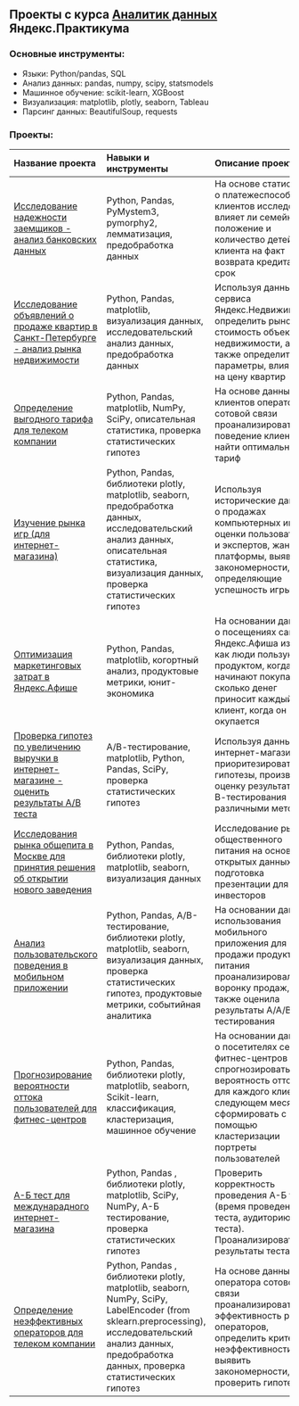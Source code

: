 ## Проекты с курса [Аналитик данных](https://praktikum.yandex.ru/data-analyst/) Яндекс.Практикума

### Основные инструменты:
- Языки: Python/pandas, SQL
- Анализ данных: pandas, numpy, scipy, statsmodels
- Машинное обучение: scikit-learn, XGBoost
- Визуализация: matplotlib, plotly, seaborn, Tableau
- Парсинг данных: BeautifulSoup, requests

### Проекты:
| **Название проекта** | **Навыки и инструменты** | **Описание проекта**|
|:----|:----|:----------|
| [Исследование надежности заемщиков - анализ банковских данных](https://github.com/nefella/yandex_praktikum_data_analyst/blob/main/01_reliability_of_borrowers.ipynb) |Python, Pandas, PyMystem3, pymorphy2, лемматизация, предобработка данных| На основе статистики о платежеспособности клиентов исследовать влияет ли семейное положение и количество детей клиента на факт возврата кредита в срок |  
| [Исследование объявлений о продаже квартир в Санкт-Петербурге - анализ рынка недвижимости](https://github.com/nefella/yandex_praktikum_data_analyst/blob/main/02_real_estate_market.ipynb) |Python, Pandas, matplotlib, визуализация данных, исследовательский анализ данных, предобработка данных | Используя данные сервиса Яндекс.Недвижимость, определить рыночную стоимость объектов недвижимости, а также определить параметры, влияющие на цену квартир |
| [Определение выгодного тарифа для телеком компании](https://github.com) |Python, Pandas, matplotlib, NumPy, SciPy, описательная статистика, проверка статистических гипотез | На основе данных клиентов оператора сотовой связи проанализировать поведение клиентов и найти оптимальный тариф  |
| [Изучение рынка игр (для интернет-магазина)](https://github.com) | Python, Pandas, библиотеки plotly, matplotlib, seaborn, предобработка данных, исследовательский анализ данных, описательная статистика, визуализация данных, проверка статистических гипотез | Используя исторические данные о продажах компьютерных игр, оценки пользователей и экспертов, жанры и платформы, выявила закономерности, определяющие успешность игры |
| [Оптимизация маркетинговых затрат в Яндекс.Афише](https://github.com/) | Python, Pandas, matplotlib, когортный анализ, продуктовые метрики, юнит-экономика | На основании данных о посещениях сайта Яндекс.Афиша изучить, как люди пользуются продуктом, когда они начинают покупать, сколько денег приносит каждый клиент, когда он окупается |
| [Проверка гипотез по увеличению выручки в интернет-магазине - оценить результаты А/В теста](https://github.com) | А/В-тестирование, matplotlib, Python, Pandas, SciPy, проверка статистических гипотез | Используя данные интернет-магазина приоритезировать гипотезы, произвести оценку результатов А/В-тестирования различными методами  
| [Исследования рынка общепита в Москве для принятия решения об открытии нового заведения](https://github.com) | Python, Pandas, библиотеки plotly, matplotlib, seaborn, визуализация данных | Исследование рынка общественного питания на основе открытых данных, подготовка презентации для инвесторов
| [Анализ пользовательского поведения в мобильном приложении](https://github.com/) | Python, Pandas, А/В-тестирование, библиотеки plotly, matplotlib, seaborn, визуализация данных, проверка статистических гипотез, продуктовые метрики, событийная аналитика | На основании данных использования мобильного приложения для продажи продуктов питания проанализировала воронку продаж, а также оценила результаты А/А/В-тестирования |
| [Прогнозирование вероятности оттока пользователей для фитнес-центров](https://github.com/) | Python, Pandas, библиотеки plotly, matplotlib, seaborn, Scikit-learn, классификация, кластеризация, машинное обучение | На основании данных о посетителях сети фитнес-центров спрогнозировать вероятность оттока для каждого клиента в следующем месяце, сформировать с помощью кластеризации портреты пользователей |
| [А-Б тест для междунарадного интернет-магазина](https://github.com/) | Python, Pandas , библиотеки plotly, matplotlib, SciPy, NumPy, А-Б тестирование, проверка статистических гипотез| Проверить корректность проведения А-Б теста (время проведения теста, аудиторию теста). Проанализировать результаты теста.|
| [Определение неэффективных операторов для телеком компании](https://github.com/) | Python, Pandas , библиотеки plotly, matplotlib, seaborn, NumPy, SciPy, LabelEncoder (from sklearn.preprocessing), исследовательский анализ данных, предобработка данных, проверка статистических гипотез | На основе данных оператора сотовой связи проанализировать эффективность работы операторов, определить критерии неэффективности, выявить закономерности, проверить гипотезы. |  


